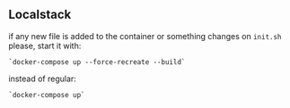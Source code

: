 ## Localstack 

if any new file is added to the container or something changes on `init.sh` please, start it with:  
    
    `docker-compose up --force-recreate --build`
     
instead of regular: 

    `docker-compose up`
